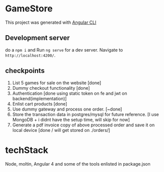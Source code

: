 # GameStore

This project was generated with [Angular CLI](https://github.com/angular/angular-cli)
## Development server

do a `npm i` and
Run `ng serve` for a dev server. Navigate to `http://localhost:4200/`.

## checkpoints
  1.  List 5 games for sale on the website [done]
  2.  Dummy checkout functionality [done]
  3.  Authentication [done using static token on fe and jwt on backend(implementation)]
  4.  Enlist cart products [done]
  5.  Use dummy gateway and process one order. [~done]
  6.  Store the transaction data in postgres/mysql for future reference. [I use MongoDB + i didnt have the setup time, will skip for now]
  7.  Generate a pdf invoice copy of above processed order and save it on local device [done / will get stored on ./orders/]
  
# techStack
  Node, moltin, Angular 4 and some of the tools enlisted in package.json
